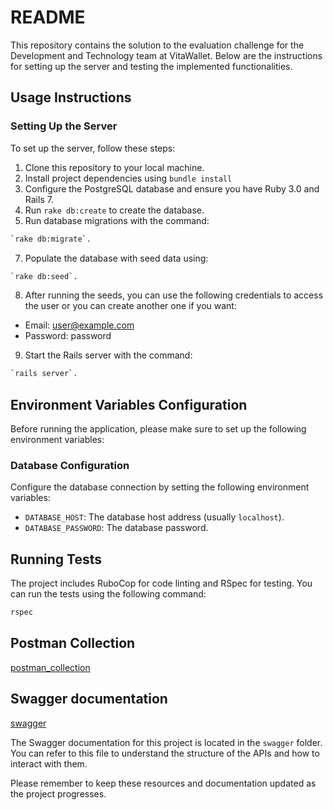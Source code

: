 # README

This repository contains the solution to the evaluation challenge for the Development and Technology team at VitaWallet. Below are the instructions for setting up the server and testing the implemented functionalities.

## Usage Instructions

### Setting Up the Server

To set up the server, follow these steps:

1. Clone this repository to your local machine.
2. Install project dependencies using `bundle install`
4. Configure the PostgreSQL database and ensure you have Ruby 3.0 and Rails 7.
5. Run `rake db:create` to create the database.
6. Run database migrations with the command:
```bash
`rake db:migrate`.
```
7. Populate the database with seed data using:
```bash
`rake db:seed`.
```
8. After running the seeds, you can use the following credentials to access the user or you can create another one if you want:

- Email: user@example.com
- Password: password

9. Start the Rails server with the command:
```bash
`rails server`.
```

## Environment Variables Configuration

Before running the application, please make sure to set up the following environment variables:

### Database Configuration

Configure the database connection by setting the following environment variables:

- `DATABASE_HOST`: The database host address (usually `localhost`).
- `DATABASE_PASSWORD`: The database password.

## Running Tests

The project includes RuboCop for code linting and RSpec for testing. You can run the tests using the following command:

```bash
rspec
```

## Postman Collection

[postman_collection](https://www.postman.com/valentinopfarherr/workspace/api-rest-bitcoin/collection/27478968-ac4b94aa-607e-4626-855c-6f4fbcd6141d?action=share&creator=27478968&active-environment=27478968-1d83708c-5ff0-4b92-b485-70d161e408d4)

## Swagger documentation

[swagger](swagger/openapi.yaml)

The Swagger documentation for this project is located in the `swagger` folder. You can refer to this file to understand the structure of the APIs and how to interact with them.

Please remember to keep these resources and documentation updated as the project progresses.
